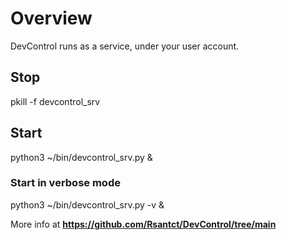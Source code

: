 # Overview

DevControl runs as a service, under your user account.

## Stop
pkill -f devcontrol_srv

## Start
python3 ~/bin/devcontrol_srv.py &

### Start in verbose mode
python3 ~/bin/devcontrol_srv.py -v &


More info at **https://github.com/Rsantct/DevControl/tree/main**
